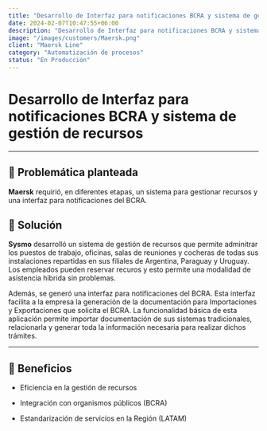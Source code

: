 ```yaml
---
title: "Desarrollo de Interfaz para notificaciones BCRA y sistema de gestión de recursos"
date: 2024-02-07T10:47:55+06:00
description: "Desarrollo de Interfaz para notificaciones BCRA y sistema de gestión de recursos"
image: "/images/customers/Maersk.png"
client: "Maersk Line"
category: "Automatización de procesos"
status: "En Producción"
---
```

# Desarrollo de Interfaz para notificaciones BCRA y sistema de gestión de recursos

---

## 🎯 Problemática planteada

**Maersk** requirió, en diferentes etapas, un sistema para gestionar recursos y una interfaz para notificaciones del BCRA.

## 🎯 Solución

**Sysmo** desarrolló un sistema de gestión de recursos que permite adminitrar los puestos de trabajo, oficinas, salas de reuniones y cocheras de todas sus instalaciones repartidas en sus filiales de Argentina, Paraguay y Uruguay. Los empleados pueden reservar recuros y esto permite una modalidad de asistencia híbrida sin problemas.

Además, se generó una interfaz para notificaciones del BCRA. Esta interfaz facilita a la empresa la generación de la documentación para Importaciones y Exportaciones que solicita el BCRA. La funcionalidad básica de esta aplicación permite importar documentación de sus sistemas tradicionales, relacionarla y generar toda la información necesaria para realizar dichos trámites.

---

## 🧩 Beneficios

- Eficiencia en la gestión de recursos

- Integración con organismos públicos (BCRA)

- Estandarización de servicios en la Región (LATAM)

